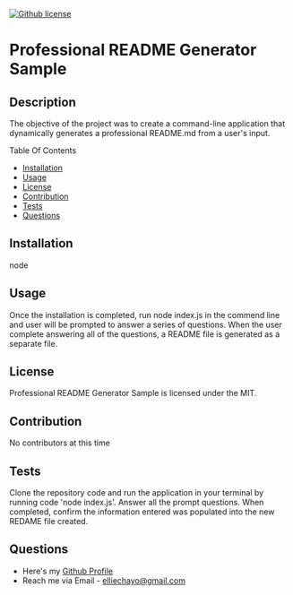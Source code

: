 [![Github license](https://img.shields.io/badge/License-MIT-yellow.svg)](https://choosealicense.com/licenses/mit)
# Professional README Generator Sample

## Description
The objective of the project was to create a command-line application that dynamically generates a professional README.md from a user's input.

Table Of Contents
- [Installation](#installation)
- [Usage](#usage)
- [License](#license)
- [Contribution](#contribution)
- [Tests](#tests)
- [Questions](#questions)

## Installation
node

## Usage
Once the installation is completed, run node index.js in the commend line and user will be prompted to answer a series of questions. When the user complete answering all of the questions, a README file is generated as a separate file.

## License
Professional README Generator Sample is licensed under the MIT.

## Contribution
No contributors at this time

## Tests
Clone the repository code and run the application in your terminal by running code 'node index.js'. Answer all the prompt questions. When completed, confirm the information entered was populated into the new REDAME file created. 

## Questions
- Here's my [Github Profile](https://github.com/elliechayo)
- Reach me via Email - elliechayo@gmail.com